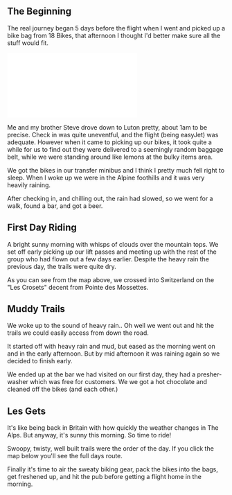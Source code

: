 <!--moml:meta
Title: 2014 Biking in Morzine
Date: 2014-08-01
Hero: mountain-range
Intro: A mountain biking trip in the Alps with my brother and some friends.
-->

## The Beginning

The real journey began 5 days before the flight when I went and picked up a bike bag from 18 Bikes, that afternoon I thought I'd better make sure all the stuff would fit.

<div class="video aspect-16-9">
    <iframe src="//player.vimeo.com/video/154241845" frameborder="0" webkitallowfullscreen mozallowfullscreen allowfullscreen></iframe>
</div>

Me and my brother Steve drove down to Luton pretty, about 1am to be precise. Check in was quite uneventful, and the flight (being easyJet) was adequate. However when it came to picking up our bikes, it took quite a while for us to find out they were delivered to a seemingly random baggage belt, while we were standing around like lemons at the bulky items area.

We got the bikes in our transfer minibus and I think I pretty much fell right to sleep. When I woke up we were in the Alpine foothills and it was very heavily raining.

After checking in, and chilling out, the rain had slowed, so we went for a walk, found a bar, and got a beer.

<gallery>
    <gallery-photo path="morzine-cloud-lifting"></gallery-photo>
</gallery>

## First Day Riding

A bright sunny morning with whisps of clouds over the mountain tops. We set off early picking up our lift passes and meeting up with the rest of the group who had flown out a few days earlier. Despite the heavy rain the previous day, the trails were quite dry.

<photo class="inline-photo" link="https://www.strava.com/activities/179193022" target="_blank" path="day-one-route"></photo>

As you can see from the map above, we crossed into Switzerland on the "Les Crosets" decent from Pointe des Mossettes.

<gallery>
    <gallery-photo path="morzine-morning"></gallery-photo>
    <gallery-photo path="muddy-bike-amazing-views"></gallery-photo>
</gallery>

## Muddy Trails

We woke up to the sound of heavy rain.. Oh well we went out and hit the trails we could easily access from down the road.

<photo class="inline-photo" link="https://www.strava.com/activities/179611278" target="_blank" path="day-two-route"></photo>

It started off with heavy rain and mud, but eased as the morning went on and in the early afternoon. But by mid afternoon it was raining again so we decided to finish early.

<gallery>
    <gallery-photo path="dont-take-a-wide-line"></gallery-photo>
    <gallery-photo path="smile-its-not-that-bad"></gallery-photo>
    <gallery-photo path="muddy-goggles"></gallery-photo>
    <gallery-photo path="end-of-the-day"></gallery-photo>
    <gallery-photo path="hot-chocolate-muddy-joel"></gallery-photo>
</gallery>

We ended up at the bar we had visited on our first day, they had a presher-washer which was free for customers. We we got a hot chocolate and cleaned off the bikes (and each other.)

## Les Gets

It's like being back in Britain with how quickly the weather changes in The Alps. But anyway, it's sunny this morning. So time to ride!

<gallery>
    <gallery-photo path="stunning-views-from-the-chairlift"></gallery-photo>
    <gallery-photo path="dh-track"></gallery-photo>
</gallery>

Swoopy, twisty, well built trails were the order of the day. If you click the map below you'll see the full days route.

<photo class="inline-photo" link="https://www.strava.com/activities/180093602" target="_blank" path="day-three-route"></photo>

Finally it's time to air the sweaty biking gear, pack the bikes into the bags, get freshened up, and hit the pub before getting a flight home in the morning.

<gallery>
    <gallery-photo path="air-the-sweaty-biking-gear"></gallery-photo>
</gallery>
